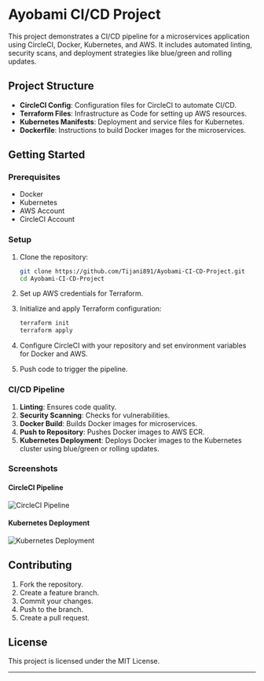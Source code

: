 # Ayobami CI/CD Project

This project demonstrates a CI/CD pipeline for a microservices application using CircleCI, Docker, Kubernetes, and AWS. It includes automated linting, security scans, and deployment strategies like blue/green and rolling updates.

## Project Structure

- **CircleCI Config**: Configuration files for CircleCI to automate CI/CD.
- **Terraform Files**: Infrastructure as Code for setting up AWS resources.
- **Kubernetes Manifests**: Deployment and service files for Kubernetes.
- **Dockerfile**: Instructions to build Docker images for the microservices.

## Getting Started

### Prerequisites

- Docker
- Kubernetes
- AWS Account
- CircleCI Account

### Setup

1. Clone the repository:
   ```sh
   git clone https://github.com/Tijani891/Ayobami-CI-CD-Project.git
   cd Ayobami-CI-CD-Project
   ```

2. Set up AWS credentials for Terraform.

3. Initialize and apply Terraform configuration:
   ```sh
   terraform init
   terraform apply
   ```

4. Configure CircleCI with your repository and set environment variables for Docker and AWS.

5. Push code to trigger the pipeline.

### CI/CD Pipeline

1. **Linting**: Ensures code quality.
2. **Security Scanning**: Checks for vulnerabilities.
3. **Docker Build**: Builds Docker images for microservices.
4. **Push to Repository**: Pushes Docker images to AWS ECR.
5. **Kubernetes Deployment**: Deploys Docker images to the Kubernetes cluster using blue/green or rolling updates.

### Screenshots

#### CircleCI Pipeline

![CircleCI Pipeline](path/to/circleci-pipeline-image.png)

#### Kubernetes Deployment

![Kubernetes Deployment](path/to/kubernetes-deployment-image.png)

## Contributing

1. Fork the repository.
2. Create a feature branch.
3. Commit your changes.
4. Push to the branch.
5. Create a pull request.

## License

This project is licensed under the MIT License.

---
